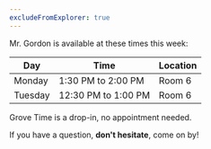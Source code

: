 ```yaml
---
excludeFromExplorer: true
---
```


Mr. Gordon is available at these times this week:

Day|Time|Location
-|-|-
Monday|1:30 PM to 2:00 PM|Room 6
Tuesday|12:30 PM to 1:00 PM|Room 6

Grove Time is a drop-in, no appointment needed.

If you have a question, **don't hesitate**, come on by!


